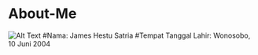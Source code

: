 # About-Me
![Alt Text](https://github.com/leo-chan1020/About-Me/blob/master/20190426_163416.jpg)
#Nama: James Hestu Satria
#Tempat Tanggal Lahir: Wonosobo, 10 Juni 2004
